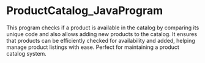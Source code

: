 # ProductCatalog_JavaProgram
This program checks if a product is available in the catalog by comparing its unique code and also allows adding new products to the catalog. It ensures that products can be efficiently checked for availability and added, helping manage product listings with ease. Perfect for maintaining a product catalog system.

